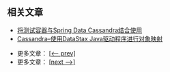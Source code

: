 ## 相关文章

+ [将测试容器与Spring Data Cassandra结合使用](docs/将测试容器与SpringData-Cassandra结合使用.md)
+ [Cassandra–使用DataStax Java驱动程序进行对象映射](docs/Cassandra-使用DataStax-Java驱动程序进行对象映射.md)

- 更多文章： [[<-- prev]](../spring-data-cassandra-1/README.md)
- 更多文章： [[next -->]](../spring-data-cassandra-test/README.md)